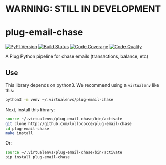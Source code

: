 # WARNING: STILL IN DEVELOPMENT

plug-email-chase
================

[![PyPI Version][pypi-image]][pypi-url]
[![Build Status][build-image]][build-url]
[![Code Coverage][coverage-image]][coverage-url]
[![Code Quality][quality-image]][quality-url]
<!-- Badges -->

[pypi-image]: https://img.shields.io/pypi/v/plug-email-cahse
[pypi-url]: https://pypi.org/project/plug-email-cahse/
[build-image]: https://github.com/lollococce/plug-email-cahse/actions/workflows/build.yml/badge.svg
[build-url]: https://github.com/lollococce/plug-email-cahse/actions/workflows/build.yml
[coverage-image]: https://codecov.io/gh/lollococce/plug-email-cahse/branch/main/graph/badge.svg
[coverage-url]: https://codecov.io/gh/lollococce/plug-email-cahse
[quality-image]: https://api.codeclimate.com/v1/badges/3130fa0ba3b7993fbf0a/maintainability
[quality-url]: https://codeclimate.com/github/lollococce/plug-email-cahse


A Plug Python pipeline for chase emails (transactions, balance, etc)

Use
---

This library depends on python3. We recommend using a `virtualenv`
like this:

```bash
python3 -m venv ~/.virtualenvs/plug-email-chase
```

Next, install this library:

```bash
source ~/.virtualenvs/plug-email-chase/bin/activate
git clone http://github.com/lollococce/plug-email-chase
cd plug-email-chase
make install
```
Or:
```bash
source ~/.virtualenvs/plug-email-chase/bin/activate
pip install plug-email-chase
```
